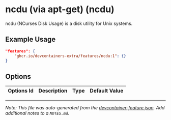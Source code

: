
# ncdu (via apt-get) (ncdu)

ncdu (NCurses Disk Usage) is a disk utility for Unix systems.

## Example Usage

```json
"features": {
    "ghcr.io/devcontainers-extra/features/ncdu:1": {}
}
```

## Options

| Options Id | Description | Type | Default Value |
|-----|-----|-----|-----|




---

_Note: This file was auto-generated from the [devcontainer-feature.json](devcontainer-feature.json).  Add additional notes to a `NOTES.md`._
